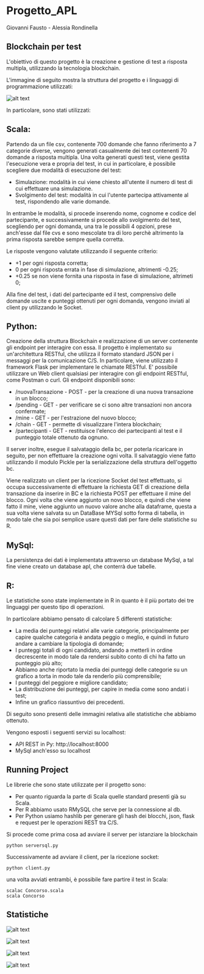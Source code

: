 # Progetto_APL
Giovanni Fausto -
Alessia Rondinella

## Blockchain per test
L'obiettivo di questo progetto è la creazione e gestione di test a risposta multipla, utilizzando la tecnologia blockchain.

L'immagine di seguito mostra la struttura del progetto e i linguaggi di programmazione utilizzati:

![alt text](https://github.com/GiovanniFausto/Progetto_APL/blob/master/IdeaProgetto.jpg)

In particolare, sono stati utilizzati:

## Scala:

Partendo da un file csv, contenente 700 domande che fanno riferimento a 7  categorie diverse, vengono generati casualmente dei test contenenti 70 domande a risposta multipla.
Una volta generati questi test, viene gestita l'esecuzione vera e propria del test, in cui in particolare, è possibile scegliere due modalità di esecuzione del test:
  - Simulazione: modalità in cui viene chiesto all'utente il numero di test di cui effettuare una simulazione.
  - Svolgimento del test: modalità in cui l'utente partecipa attivamente al test, rispondendo alle varie domande.

In entrambe le modalità, si procede inserendo nome, cognome e codice del partecipante, e successivamente si procede allo svolgimento del test, scegliendo per ogni domanda, una tra le possibili 4 opzioni, prese anch'esse dal file cvs e sono mescolate tra di loro perchè altrimento la prima risposta sarebbe sempre quella corretta.

Le risposte vengono valutate utilizzando il seguente criterio:
  - +1 per ogni risposta corretta;
  - 0 per ogni risposta errata in fase di simulazione, altrimenti -0.25;
  - +0.25 se non viene fornita una risposta in fase di simulazione, altrimeti 0;

Alla fine del test, i dati del partecipante ed il test, comprensivo delle domande uscite e punteggi ottenuti per ogni domanda, vengono
inviati al client py utilizzando le Socket.

## Python: 

Creazione della struttura Blockchain e realizzazione di un server contenente gli endpoint per interagire con essa.
Il progetto è implementato su un'architettura RESTful, che utilizza il formato standard JSON per i messaggi per la comunicazione C/S.
In particolare, viene utilizzato il framework Flask per implementare le chiamate RESTful.
E' possibile utilizzare un Web client qualsiasi per interagire con gli endpoint RESTful, come Postman o curl.
Gli endpoint disponibili sono:
  - /nuovaTransazione - POST - per la creazione di una nuova transazione in un blocco;
  - /pending - GET - per verificare se ci sono altre transazioni non ancora confermate;
  - /mine - GET - per l'estrazione del nuovo blocco;
  - /chain - GET - permette di visualizzare l'intera blockchain;
  - /partecipanti - GET - restituisce l'elenco dei partecipanti al test e il punteggio totale ottenuto da ognuno.

Il server inoltre, esegue il salvataggio della bc, per poterla ricaricare in seguito, per non effettuare la creazione ogni volta.
Il salvataggio viene fatto utilizzando il modulo Pickle per la serializzazione della struttura dell'oggetto bc.

Viene realizzato un client per la ricezione Socket del test effettuato, si occupa successivamente di effettuare la richiesta GET di creazione della transazione da inserire in BC e la richiesta POST per effettuare il mine del blocco.
Ogni volta che viene aggiunto un novo blocco, e quindi che viene fatto il mine, viene aggiunto un nuovo valore anche alla dataframe, questa a sua volta viene salvata su un DataBase MYSql sotto forma di tabella, in modo tale che sia poi semplice usare questi dati per fare delle statistiche su R.


## MySql: 

La persistenza dei dati è implementata attraverso un database MySql, a tal fine viene creato un database apl, che conterrà due tabelle.
## R:
Le statistiche sono state implementate in R in quanto è il più portato dei tre linguaggi per questo tipo di operazioni. 

In particolare abbiamo pensato di calcolare 5 differenti statistiche:
- La media dei punteggi relativi alle varie categorie, principalmente per capire qualche categoria è andata peggio o meglio, e quindi in futuro andare a cambiare la tipologia di domande;
- I punteggi totali di ogni candidato, andando a metterli in ordine decrescente in modo tale da rendersi subito conto di chi ha fatto un punteggio più alto;
- Abbiamo anche riportato la media dei punteggi delle categorie su un grafico a torta in modo tale da renderlo più comprensibile;
- I punteggi del peggiore e migliore candidato;
- La distribuzione dei punteggi, per capire in media come sono andati i test;
- Infine un grafico riassuntivo dei precedenti.

Di seguito sono presenti delle immagini relativa alle statistiche che abbiamo ottenuto.

Vengono esposti i seguenti servizi su localhost:
- API REST in Py: http://localhost:8000
- MySql anch'esso su localhost 

## Running Project

Le librerie che sono state utilizzate per il progetto sono: 

- Per quanto riguarda la parte di Scala quelle standard presenti già su Scala.
- Per R abbiamo usato RMySQL che serve per la connessione al db.
- Per Python usiamo hashlib per generare gli hash dei blocchi, json, flask e request per le operazioni REST tra C/S.


Si procede come prima cosa ad avviare il server per istanziare la blockchain
```
python serversql.py
```
Successivamente ad avviare il client, per la ricezione socket:
```
python client.py
```
una volta avviati entrambi, è possibile fare partire il test in Scala:
```
scalac Concorso.scala
scala Concorso
```
## Statistiche
![alt text](https://github.com/GiovanniFausto/Progetto_APL/blob/master/Plot/1_MediaPunteggiCategorieDomande.jpg)


![alt text](https://github.com/GiovanniFausto/Progetto_APL/blob/master/Plot/2_PunteggiCandidati.jpg)


![alt text](https://github.com/GiovanniFausto/Progetto_APL/blob/master/Plot/4_MiglirePeggiore.jpg)


![alt text](https://github.com/GiovanniFausto/Progetto_APL/blob/master/Plot/5_DistribuzionePunteggi.jpg)
